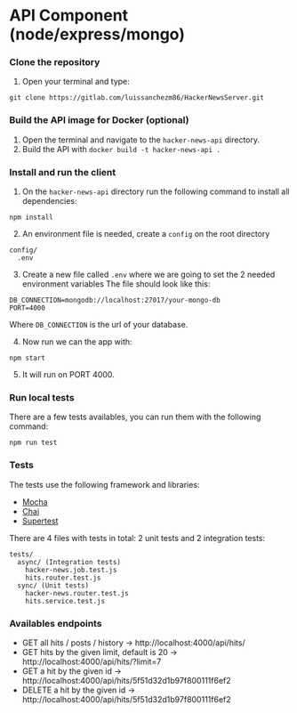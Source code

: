 # API Component (node/express/mongo)

### Clone the repository

1. Open your terminal and type:

```
git clone https://gitlab.com/luissanchezm86/HackerNewsServer.git
```

### Build the API image for Docker (optional)

1. Open the terminal and navigate to the `hacker-news-api` directory.
2. Build the API with `docker build -t hacker-news-api .`

### Install and run the client

1. On the `hacker-news-api` directory run the following command to install all dependencies:

```
npm install
```

2. An environment file is needed, create a `config` on the root directory

```
config/
  .env
```

3. Create a new file called `.env` where we are going to set the 2 needed environment variables
   The file should look like this:

```
DB_CONNECTION=mongodb://localhost:27017/your-mongo-db
PORT=4000
```

   Where `DB_CONNECTION` is the url of your database.

4. Now run we can the app with:

```
npm start
```

5. It will run on PORT 4000.

### Run local tests

There are a few tests availables, you can run them with the following command:

```
npm run test
```

### Tests

The tests use the following framework and libraries:

- [Mocha](https://mochajs.org/)
- [Chai](https://www.chaijs.com/)
- [Supertest](https://github.com/visionmedia/supertest)

There are 4 files with tests in total: 2 unit tests and 2 integration tests:

```
tests/
  async/ (Integration tests)
    hacker-news.job.test.js
    hits.router.test.js
  sync/ (Unit tests)
    hacker-news.router.test.js
    hits.service.test.js
```

### Availables endpoints

- GET all hits / posts / history -> http://localhost:4000/api/hits/
- GET hits by the given limit, default is 20 -> http://localhost:4000/api/hits/?limit=7
- GET a hit by the given id -> http://localhost:4000/api/hits/5f51d32d1b97f800111f6ef2
- DELETE a hit by the given id -> http://localhost:4000/api/hits/5f51d32d1b97f800111f6ef2

